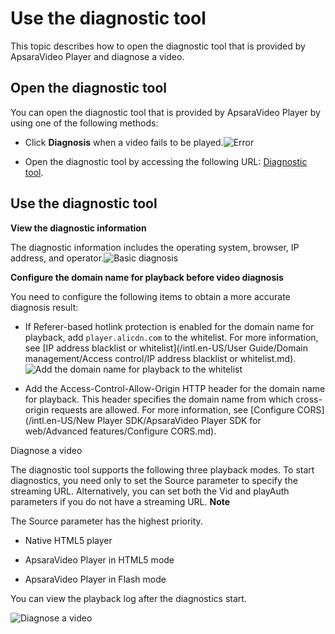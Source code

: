 Use the diagnostic tool 
============================================

This topic describes how to open the diagnostic tool that is provided by ApsaraVideo Player and diagnose a video. 

Open the diagnostic tool 
---------------------------------------------

You can open the diagnostic tool that is provided by ApsaraVideo Player by using one of the following methods: 

* Click **Diagnosis** when a video fails to be played.![Error](https://static-aliyun-doc.oss-accelerate.aliyuncs.com/assets/img/en-US/4942526261/p269989.png)

  

* Open the diagnostic tool by accessing the following URL: [Diagnostic tool](http://player.alicdn.com/detection.html).

  




Use the diagnostic tool 
--------------------------------------------

**View the diagnostic information** 

The diagnostic information includes the operating system, browser, IP address, and operator.![Basic diagnosis](https://static-aliyun-doc.oss-accelerate.aliyuncs.com/assets/img/en-US/5942526261/p271371.png)

**Configure the domain name for playback before video diagnosis** 

You need to configure the following items to obtain a more accurate diagnosis result: 

* If Referer-based hotlink protection is enabled for the domain name for playback, add `player.alicdn.com` to the whitelist. For more information, see [IP address blacklist or whitelist](/intl.en-US/User Guide/Domain management/Access control/IP address blacklist or whitelist.md).![Add the domain name for playback to the whitelist](https://static-aliyun-doc.oss-accelerate.aliyuncs.com/assets/img/en-US/9601442261/p271381.png)

  

* Add the Access-Control-Allow-Origin HTTP header for the domain name for playback. This header specifies the domain name from which cross-origin requests are allowed. For more information, see [Configure CORS](/intl.en-US/New Player SDK/ApsaraVideo Player SDK for web/Advanced features/Configure CORS.md).

  






Diagnose a video

The diagnostic tool supports the following three playback modes. To start diagnostics, you need only to set the Source parameter to specify the streaming URL. Alternatively, you can set both the Vid and playAuth parameters if you do not have a streaming URL. 
**Note**

The Source parameter has the highest priority.

* Native HTML5 player

  

* ApsaraVideo Player in HTML5 mode

  

* ApsaraVideo Player in Flash mode

  




You can view the playback log after the diagnostics start. 

![Diagnose a video](https://static-aliyun-doc.oss-accelerate.aliyuncs.com/assets/img/en-US/5942526261/p271399.png)



